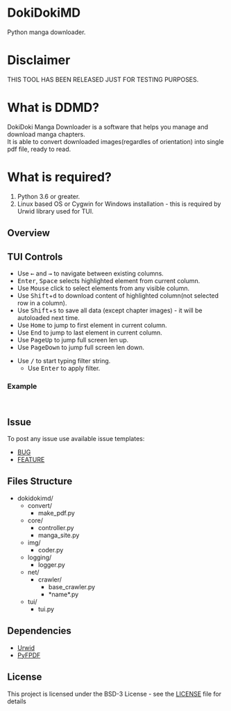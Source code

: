 # DokiDokiMD
Python manga downloader.

# Disclaimer
THIS TOOL HAS BEEN RELEASED JUST FOR TESTING PURPOSES.

# What is DDMD?
DokiDoki Manga Downloader is a software that helps you manage and download manga chapters.
<br>
It is able to convert downloaded images(regardles of orientation) into single pdf file, ready to read.

# What is required?
1. Python 3.6 or greater.
2. Linux based OS or Cygwin for Windows installation - this is required by Urwid library used for TUI.

## Overview

## TUI Controls
- Use <kbd>←</kbd> and <kbd>→</kbd> to navigate between existing columns.
- <kbd>Enter</kbd>, <kbd>Space</kbd> selects highlighted element from current column.
- Use <kbd>Mouse</kbd> click to select elements from any visible column.
- Use <kbd>Shift</kbd>+<kbd>d</kbd> to download content of highlighted column(not selected row in a column).
- Use <kbd>Shift</kbd>+<kbd>s</kbd> to save all data (except chapter images) - it will be autoloaded next time.
- Use <kbd>Home</kbd> to jump to first element in current column.
- Use <kbd>End</kbd> to jump to last element in current column.
- Use <kbd>PageUp</kbd> to jump full screen len up.
- Use <kbd>PageDown</kbd> to jump full screen len down.

+ Use <kbd>/</kbd> to start typing filter string.
  - Use <kbd>Enter</kbd> to apply filter.

### Example
```buildoutcfg


```

## Issue
To post any issue use available issue templates:
- [BUG](.github/ISSUE_TEMPLATE/bug_report.md)
- [FEATURE](.github/ISSUE_TEMPLATE/feature_request.md)

## Files Structure
- dokidokimd/
  - convert/
    - make_pdf.py
  - core/
    - controller.py
    - manga_site.py
  - img/
    - coder.py
  - logging/
    - logger.py
  - net/
    - crawler/
      - base_crawler.py
      - \*name\*.py
  - tui/
    - tui.py

## Dependencies
- [Urwid](https://github.com/urwid/urwid)
- [PyFPDF](https://github.com/reingart/pyfpdf)

## License
This project is licensed under the BSD-3 License - see the [LICENSE](LICENSE) file for details
